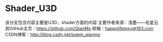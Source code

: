 # Shader_U3D
  该分支包含内容主要是U3D，shader方面的内容
  主要作者来源：浅墨——毛星云
  其GitHub主页：https://github.com/QianMo
  邮箱：happylifemxy@163.com
  CSDN博客：http://blog.csdn.net/poem_qianmo
